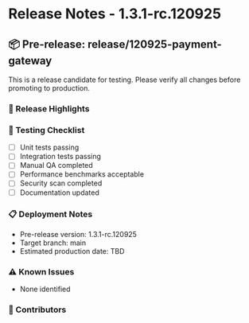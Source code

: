 # Release Notes - 1.3.1-rc.120925

## 📦 Pre-release: release/120925-payment-gateway

This is a release candidate for testing. Please verify all changes before promoting to production.

### 🎯 Release Highlights

### 🧪 Testing Checklist
- [ ] Unit tests passing
- [ ] Integration tests passing
- [ ] Manual QA completed
- [ ] Performance benchmarks acceptable
- [ ] Security scan completed
- [ ] Documentation updated

### 📋 Deployment Notes
- Pre-release version: 1.3.1-rc.120925
- Target branch: main
- Estimated production date: TBD

### ⚠️ Known Issues
- None identified

### 👥 Contributors
